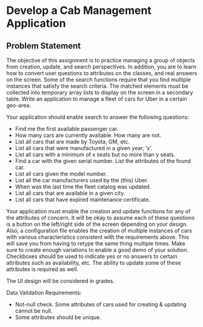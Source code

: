 # Develop a Cab Management Application

## Problem Statement

The objective of this assignment is to practice managing a group of objects from creation, update, and search perspectives. 
In addition, you are to learn how to convert user questions to attributes on the classes, and real answers on the screen. 
Some of the search functions require that you find multiple instances that satisfy the search criteria. 
The matched elements must be collected into temporary array lists to display on the screen in a secondary table. 
Write an application to manage a fleet of cars for Uber in a certain geo-area. 

Your application should enable search to answer the following questions:
- Find me the first available passenger car.
- How many cars are currently available. How many are not.
- List all cars that are made by Toyota, GM, etc.
- List all cars that were manufactured in a given year, ‘x’.
- List all cars with a minimum of x seats but no more than y seats.
- Find a car with the given serial number. List the attributes of the found car.
- List all cars given the model number.
- List all the car manufacturers used by the (this) Uber.
- When was the last time the fleet catalog was updated.
- List all cars that are available in a given city.
- List all cars that have expired maintenance certificate.
 
Your application must enable the creation and update functions for any of the attributes of concern. It will be okay to assume each of these questions is a button on the left/right side of the screen depending on your design. Also, a configuration file enables the creation of multiple instances of cars with various characteristics consistent with the requirements above. This will save you from having to retype the same thing multiple times. Make sure to create enough variations to enable a good demo of your solution. Checkboxes should be used to indicate yes or no answers to certain attributes such as availability, etc. The ability to update some of these attributes is required as well.

The UI design will be considered in grades.

Data Validation Requirements:
- Not-null check. Some attributes of cars used for creating & updating cannot be null.
- Some attributes should be unique.

